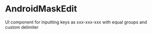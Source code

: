 # AndroidMaskEdit
UI component for inputting keys as xxx-xxx-xxx with equal groups and custom delimiter

